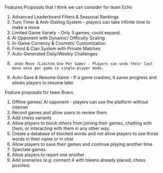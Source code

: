 Features  Proposals that I think we can consider for team Echo
1.	Advanced Leaderboard Filters & Seasonal Rankings
2.	Turn Timer & Anti-Stalling System – players can take infinite time to make a move
3.	Limited Game Variety – Only 3 games; could expand.
4.	AI Opponent with Dynamic/ Difficulty Scaling
5.	In-Game Currency & Cosmetic Customization
6.	Friend & Clan System with Private Matches
7.	Auto-Generated Daily/Weekly Challenges
8.  	Undo Move (Limited Use Per Game) - Players can undo their last move once per game in single-player mode.
9.	Auto-Save & Resume Game - If a game crashes, it saves progress and allows players to resume later


Feature proposals for team Bravo
1. Offline games/ AI opponent - players can use the platform without internet
2. Record games and allow users to review them
3. Add chess variants
4. Allow players to block others from joining their games, chatting with them, or interacting with them in any other way.
5. Create a database of blocked words and not allow players to use those words in their name or in chat
6. Allow players to save their games and continue playing another time
7. Spectate games
8. Allow players to report one another
9. Add scenarios (e.g. connect 4 with tokens already placed, chess puzzles)
